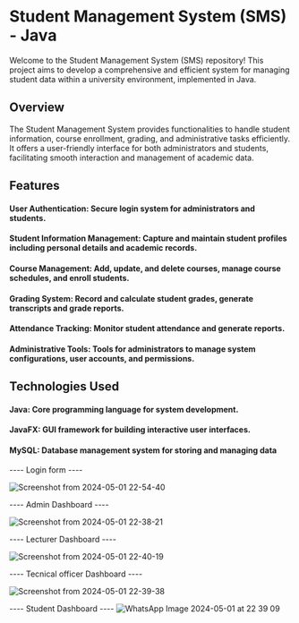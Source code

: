 # Student Management System (SMS) - Java
  Welcome to the Student Management System (SMS) repository! This project aims to develop a comprehensive and efficient system for managing student data within a university environment, implemented in Java.

## Overview
  The Student Management System provides functionalities to handle student information, course enrollment, grading, and administrative tasks efficiently. It offers a user-friendly interface for both 
  administrators and students, facilitating smooth interaction and management of academic data.

## Features
 #### User Authentication: Secure login system for administrators and students.
 #### Student Information Management: Capture and maintain student profiles including personal details and academic records.
 #### Course Management: Add, update, and delete courses, manage course schedules, and enroll students.
 #### Grading System: Record and calculate student grades, generate transcripts and grade reports.
 #### Attendance Tracking: Monitor student attendance and generate reports.
 #### Administrative Tools: Tools for administrators to manage system configurations, user accounts, and permissions.

## Technologies Used
 #### Java: Core programming language for system development.
 #### JavaFX: GUI framework for building interactive user interfaces.
 #### MySQL: Database management system for storing and managing data

---- Login form ----

![Screenshot from 2024-05-01 22-54-40](https://github.com/ImalKesara/Student-Management-System-Java-/assets/136368707/ec7490e4-9cce-40ea-bd01-7a7f4fcdc633)

---- Admin Dashboard ----

![Screenshot from 2024-05-01 22-38-21](https://github.com/ImalKesara/Student-Management-System-Java-/assets/136368707/c2b14717-b071-4e39-9317-9b07c276654d)

---- Lecturer Dashboard ----

![Screenshot from 2024-05-01 22-40-19](https://github.com/ImalKesara/Student-Management-System-Java-/assets/136368707/3506cc13-87c0-4f7c-9600-cd4e522ccf8a)

---- Tecnical officer Dashboard ----

![Screenshot from 2024-05-01 22-39-38](https://github.com/ImalKesara/Student-Management-System-Java-/assets/136368707/e3f58258-6498-4ceb-8be5-93517e279899)

---- Student Dashboard ----
![WhatsApp Image 2024-05-01 at 22 39 09](https://github.com/ImalKesara/Student-Management-System-Java-/assets/136368707/7e23c5c3-ecc7-4da2-8782-61f42da96fbc)


